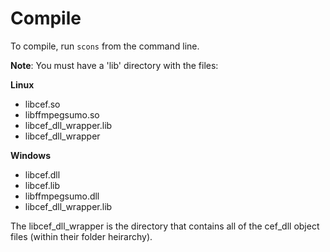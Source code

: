 Compile
=======
To compile, run `scons` from the command line.

**Note**: You must have a 'lib' directory with the files:

**Linux**

-  libcef.so
-  libffmpegsumo.so
-  libcef_dll_wrapper.lib
-  libcef_dll_wrapper

**Windows**

-  libcef.dll
-  libcef.lib
-  libffmpegsumo.dll
-  libcef_dll_wrapper.lib

The libcef_dll_wrapper is the directory that contains all of the cef_dll object files (within their folder heirarchy).
